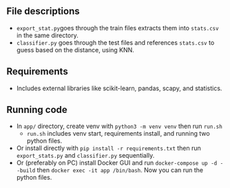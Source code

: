 ## File descriptions

- `export_stat.py`goes through the train files extracts them into `stats.csv` in the same directory.
- `classifier.py` goes through the test files and references `stats.csv` to guess based on the distance, using KNN.

## Requirements

- Includes external libraries like scikit-learn, pandas, scapy, and statistics.

## Running code

- In `app/` directory, create venv with `python3 -m venv venv` then run `run.sh`
  - `run.sh` includes venv start, requirements install, and running two python files.
- Or install directly with `pip install -r requirements.txt` then run `export_stats.py` and `classifier.py` sequentially.
- Or (preferably on PC) install Docker GUI and run `docker-compose up -d --build` then `docker exec -it app /bin/bash`. Now you can run the python files.
